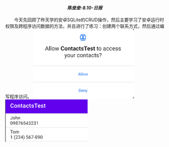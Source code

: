***<h4><center>陈垒垒-8.10-日报<center></h4>***
&emsp;&emsp;今天先回顾了昨天学的安卓SQLite的CRUD操作，然后主要学习了安卓运行时权限及跨程序访问数据的方法，并且进行了练习：创建两个联系方式，然后通过编写程序访问。
![](../图片/ContactsTest.png)![](../图片/ContactsTest1.png)